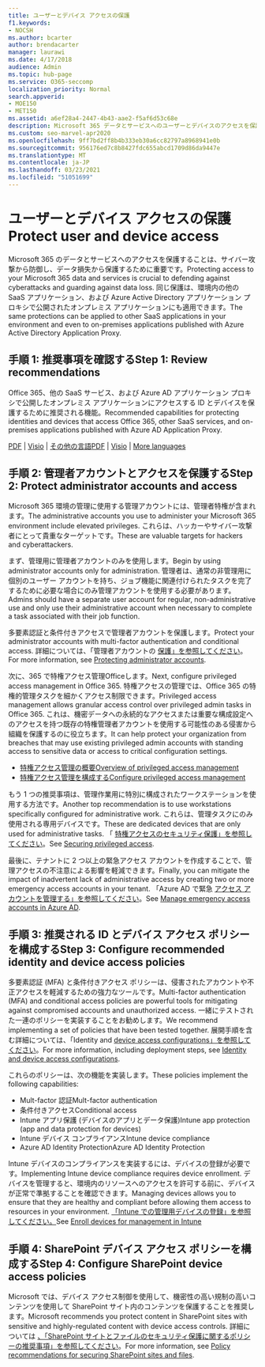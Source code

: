 ```yaml
---
title: ユーザーとデバイス アクセスの保護
f1.keywords:
- NOCSH
ms.author: bcarter
author: brendacarter
manager: laurawi
ms.date: 4/17/2018
audience: Admin
ms.topic: hub-page
ms.service: O365-seccomp
localization_priority: Normal
search.appverid:
- MOE150
- MET150
ms.assetid: a6ef28a4-2447-4b43-aae2-f5af6d53c68e
description: Microsoft 365 データとサービスへのユーザーとデバイスのアクセスを保護し、データ損失から保護する方法について説明します。
ms.custom: seo-marvel-apr2020
ms.openlocfilehash: 9ff7bd2ff8b4b333eb30a6cc82797a8968941e0b
ms.sourcegitcommit: 956176ed7c8b8427fdc655abcd1709d86da9447e
ms.translationtype: MT
ms.contentlocale: ja-JP
ms.lasthandoff: 03/23/2021
ms.locfileid: "51051699"
---
```

# <a name="protect-user-and-device-access"></a><span data-ttu-id="bf66c-103">ユーザーとデバイス アクセスの保護</span><span class="sxs-lookup"><span data-stu-id="bf66c-103">Protect user and device access</span></span>

<span data-ttu-id="bf66c-104">Microsoft 365 のデータとサービスへのアクセスを保護することは、サイバー攻撃から防御し、データ損失から保護するために重要です。</span><span class="sxs-lookup"><span data-stu-id="bf66c-104">Protecting access to your Microsoft 365 data and services is crucial to defending against cyberattacks and guarding against data loss.</span></span> <span data-ttu-id="bf66c-105">同じ保護は、環境内の他の SaaS アプリケーション、および Azure Active Directory アプリケーション プロキシで公開されたオンプレミス アプリケーションにも適用できます。</span><span class="sxs-lookup"><span data-stu-id="bf66c-105">The same protections can be applied to other SaaS applications in your environment and even to on-premises applications published with Azure Active Directory Application Proxy.</span></span>
  
## <a name="step-1-review-recommendations"></a><span data-ttu-id="bf66c-106">手順 1: 推奨事項を確認する</span><span class="sxs-lookup"><span data-stu-id="bf66c-106">Step 1: Review recommendations</span></span>

<span data-ttu-id="bf66c-107">Office 365、他の SaaS サービス、および Azure AD アプリケーション プロキシで公開したオンプレミス アプリケーションにアクセスする ID とデバイスを保護するために推奨される機能。</span><span class="sxs-lookup"><span data-stu-id="bf66c-107">Recommended capabilities for protecting identities and devices that access Office 365, other SaaS services, and on-premises applications published with Azure AD Application Proxy.</span></span>
  
<span data-ttu-id="bf66c-108">[PDF](https://go.microsoft.com/fwlink/p/?linkid=841656) | [Visio](https://go.microsoft.com/fwlink/p/?linkid=841657) | [その他の言語](https://www.microsoft.com/download/details.aspx?id=55032)</span><span class="sxs-lookup"><span data-stu-id="bf66c-108">[PDF](https://go.microsoft.com/fwlink/p/?linkid=841656) | [Visio](https://go.microsoft.com/fwlink/p/?linkid=841657) | [More languages](https://www.microsoft.com/download/details.aspx?id=55032)</span></span>
  
## <a name="step-2-protect-administrator-accounts-and-access"></a><span data-ttu-id="bf66c-109">手順 2: 管理者アカウントとアクセスを保護する</span><span class="sxs-lookup"><span data-stu-id="bf66c-109">Step 2: Protect administrator accounts and access</span></span>
<span data-ttu-id="bf66c-110">Microsoft 365 環境の管理に使用する管理アカウントには、管理者特権が含まれます。</span><span class="sxs-lookup"><span data-stu-id="bf66c-110">The administrative accounts you use to administer your Microsoft 365 environment include elevated privileges.</span></span> <span data-ttu-id="bf66c-111">これらは、ハッカーやサイバー攻撃者にとって貴重なターゲットです。</span><span class="sxs-lookup"><span data-stu-id="bf66c-111">These are valuable targets for hackers and cyberattackers.</span></span> 

<span data-ttu-id="bf66c-112">まず、管理用に管理者アカウントのみを使用します。</span><span class="sxs-lookup"><span data-stu-id="bf66c-112">Begin by using administrator accounts only for administration.</span></span> <span data-ttu-id="bf66c-113">管理者は、通常の非管理用に個別のユーザー アカウントを持ち、ジョブ機能に関連付けられたタスクを完了するために必要な場合にのみ管理アカウントを使用する必要があります。</span><span class="sxs-lookup"><span data-stu-id="bf66c-113">Admins should have a separate user account for regular, non-administrative use and only use their administrative account when necessary to complete a task associated with their job function.</span></span>

<span data-ttu-id="bf66c-114">多要素認証と条件付きアクセスで管理者アカウントを保護します。</span><span class="sxs-lookup"><span data-stu-id="bf66c-114">Protect your administrator accounts with multi-factor authentication and conditional access.</span></span> <span data-ttu-id="bf66c-115">詳細については、「管理者アカウントの [保護」を参照してください](../security/defender-365-security/identity-access-prerequisites.md#protecting-administrator-accounts)。</span><span class="sxs-lookup"><span data-stu-id="bf66c-115">For more information, see [Protecting administrator accounts](../security/defender-365-security/identity-access-prerequisites.md#protecting-administrator-accounts).</span></span> 

<span data-ttu-id="bf66c-116">次に、365 で特権アクセス管理Officeします。</span><span class="sxs-lookup"><span data-stu-id="bf66c-116">Next, configure privileged access management in Office 365.</span></span> <span data-ttu-id="bf66c-117">特権アクセスの管理では、Office 365 の特権的管理タスクを細かくアクセス制限できます。</span><span class="sxs-lookup"><span data-stu-id="bf66c-117">Privileged access management allows granular access control over privileged admin tasks in Office 365.</span></span> <span data-ttu-id="bf66c-118">これは、機密データへの永続的なアクセスまたは重要な構成設定へのアクセスを持つ既存の特権管理者アカウントを使用する可能性のある侵害から組織を保護するのに役立ちます。</span><span class="sxs-lookup"><span data-stu-id="bf66c-118">It can help protect your organization from breaches that may use existing privileged admin accounts with standing access to sensitive data or access to critical configuration settings.</span></span>

- [<span data-ttu-id="bf66c-119">特権アクセス管理の概要</span><span class="sxs-lookup"><span data-stu-id="bf66c-119">Overview of privileged access management</span></span>](privileged-access-management-overview.md)
- [<span data-ttu-id="bf66c-120">特権アクセス管理を構成する</span><span class="sxs-lookup"><span data-stu-id="bf66c-120">Configure privileged access management</span></span>](privileged-access-management-configuration.md)

<span data-ttu-id="bf66c-121">もう 1 つの推奨事項は、管理作業用に特別に構成されたワークステーションを使用する方法です。</span><span class="sxs-lookup"><span data-stu-id="bf66c-121">Another top recommendation is to use workstations specifically configured for administrative work.</span></span> <span data-ttu-id="bf66c-122">これらは、管理タスクにのみ使用される専用デバイスです。</span><span class="sxs-lookup"><span data-stu-id="bf66c-122">These are dedicated devices that are only used for administrative tasks.</span></span> <span data-ttu-id="bf66c-123">「 [特権アクセスのセキュリティ保護」を参照してください](/windows-server/identity/securing-privileged-access/securing-privileged-access)。</span><span class="sxs-lookup"><span data-stu-id="bf66c-123">See [Securing privileged access](/windows-server/identity/securing-privileged-access/securing-privileged-access).</span></span>

<span data-ttu-id="bf66c-124">最後に、テナントに 2 つ以上の緊急アクセス アカウントを作成することで、管理アクセスの不注意による影響を軽減できます。</span><span class="sxs-lookup"><span data-stu-id="bf66c-124">Finally, you can mitigate the impact of inadvertent lack of administrative access by creating two or more emergency access accounts in your tenant.</span></span> <span data-ttu-id="bf66c-125">「Azure AD で緊急 [アクセス アカウントを管理する」を参照してください](/azure/active-directory/users-groups-roles/directory-emergency-access)。</span><span class="sxs-lookup"><span data-stu-id="bf66c-125">See [Manage emergency access accounts in Azure AD](/azure/active-directory/users-groups-roles/directory-emergency-access).</span></span> 

## <a name="step-3-configure-recommended-identity-and-device-access-policies"></a><span data-ttu-id="bf66c-126">手順 3: 推奨される ID とデバイス アクセス ポリシーを構成する</span><span class="sxs-lookup"><span data-stu-id="bf66c-126">Step 3: Configure recommended identity and device access policies</span></span>
<span data-ttu-id="bf66c-127">多要素認証 (MFA) と条件付きアクセス ポリシーは、侵害されたアカウントや不正アクセスを軽減するための強力なツールです。</span><span class="sxs-lookup"><span data-stu-id="bf66c-127">Multi-factor authentication (MFA) and conditional access policies are powerful tools for mitigating against compromised accounts and unauthorized access.</span></span> <span data-ttu-id="bf66c-128">一緒にテストされた一連のポリシーを実装することをお勧めします。</span><span class="sxs-lookup"><span data-stu-id="bf66c-128">We recommend implementing a set of policies that have been tested together.</span></span> <span data-ttu-id="bf66c-129">展開手順を含む詳細については、「Identity and [device access configurations」を参照してください](../security/defender-365-security/microsoft-365-policies-configurations.md)。</span><span class="sxs-lookup"><span data-stu-id="bf66c-129">For more information, including deployment steps, see [Identity and device access configurations](../security/defender-365-security/microsoft-365-policies-configurations.md).</span></span>

 <span data-ttu-id="bf66c-130">これらのポリシーは、次の機能を実装します。</span><span class="sxs-lookup"><span data-stu-id="bf66c-130">These policies implement the following capabilities:</span></span>
- <span data-ttu-id="bf66c-131">Mult-factor 認証</span><span class="sxs-lookup"><span data-stu-id="bf66c-131">Mult-factor authentication</span></span>
- <span data-ttu-id="bf66c-132">条件付きアクセス</span><span class="sxs-lookup"><span data-stu-id="bf66c-132">Conditional access</span></span>
- <span data-ttu-id="bf66c-133">Intune アプリ保護 (デバイスのアプリとデータ保護)</span><span class="sxs-lookup"><span data-stu-id="bf66c-133">Intune app protection (app and data protection for devices)</span></span>
- <span data-ttu-id="bf66c-134">Intune デバイス コンプライアンス</span><span class="sxs-lookup"><span data-stu-id="bf66c-134">Intune device compliance</span></span>
- <span data-ttu-id="bf66c-135">Azure AD Identity Protection</span><span class="sxs-lookup"><span data-stu-id="bf66c-135">Azure AD Identity Protection</span></span>

<span data-ttu-id="bf66c-136">Intune デバイスのコンプライアンスを実装するには、デバイスの登録が必要です。</span><span class="sxs-lookup"><span data-stu-id="bf66c-136">Implementing Intune device compliance requires device enrollment.</span></span> <span data-ttu-id="bf66c-137">デバイスを管理すると、環境内のリソースへのアクセスを許可する前に、デバイスが正常で準拠することを確認できます。</span><span class="sxs-lookup"><span data-stu-id="bf66c-137">Managing devices allows you to ensure that they are healthy and compliant before allowing them access to resources in your environment.</span></span> <span data-ttu-id="bf66c-138">[「Intune での管理用デバイスの登録」を参照してください。](/intune-classic/deploy-use/enroll-devices-in-microsoft-intune)</span><span class="sxs-lookup"><span data-stu-id="bf66c-138">See [Enroll devices for management in Intune](/intune-classic/deploy-use/enroll-devices-in-microsoft-intune)</span></span>

## <a name="step-4-configure-sharepoint-device-access-policies"></a><span data-ttu-id="bf66c-139">手順 4: SharePoint デバイス アクセス ポリシーを構成する</span><span class="sxs-lookup"><span data-stu-id="bf66c-139">Step 4: Configure SharePoint device access policies</span></span>

<span data-ttu-id="bf66c-140">Microsoft では、デバイス アクセス制御を使用して、機密性の高い規制の高いコンテンツを使用して SharePoint サイト内のコンテンツを保護することを推奨します。</span><span class="sxs-lookup"><span data-stu-id="bf66c-140">Microsoft recommends you protect content in SharePoint sites with sensitive and highly-regulated content with device access controls.</span></span> <span data-ttu-id="bf66c-141">詳細については [、「SharePoint サイトとファイルのセキュリティ保護に関するポリシーの推奨事項」を参照してください](../security/defender-365-security/sharepoint-file-access-policies.md)。</span><span class="sxs-lookup"><span data-stu-id="bf66c-141">For more information, see [Policy recommendations for securing SharePoint sites and files](../security/defender-365-security/sharepoint-file-access-policies.md).</span></span>



